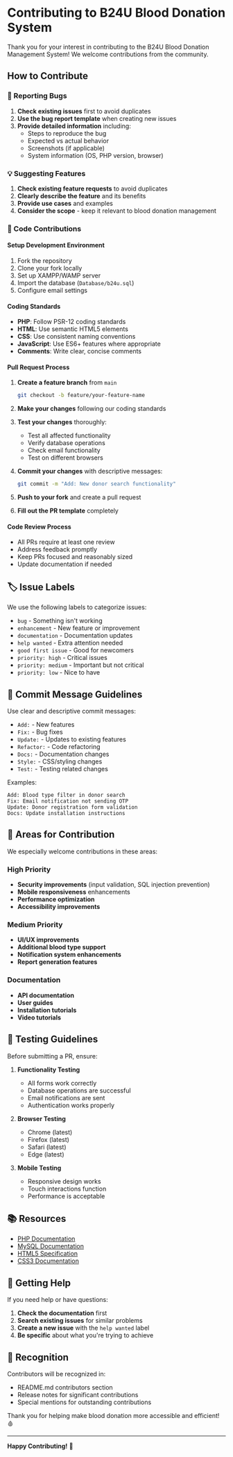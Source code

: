 # Contributing to B24U Blood Donation System

Thank you for your interest in contributing to the B24U Blood Donation Management System! We welcome contributions from the community.

## How to Contribute

### 🐛 Reporting Bugs

1. **Check existing issues** first to avoid duplicates
2. **Use the bug report template** when creating new issues
3. **Provide detailed information** including:
   - Steps to reproduce the bug
   - Expected vs actual behavior
   - Screenshots (if applicable)
   - System information (OS, PHP version, browser)

### 💡 Suggesting Features

1. **Check existing feature requests** to avoid duplicates
2. **Clearly describe the feature** and its benefits
3. **Provide use cases** and examples
4. **Consider the scope** - keep it relevant to blood donation management

### 🔧 Code Contributions

#### Setup Development Environment

1. Fork the repository
2. Clone your fork locally
3. Set up XAMPP/WAMP server
4. Import the database (`Database/b24u.sql`)
5. Configure email settings

#### Coding Standards

- **PHP**: Follow PSR-12 coding standards
- **HTML**: Use semantic HTML5 elements
- **CSS**: Use consistent naming conventions
- **JavaScript**: Use ES6+ features where appropriate
- **Comments**: Write clear, concise comments

#### Pull Request Process

1. **Create a feature branch** from `main`
   ```bash
   git checkout -b feature/your-feature-name
   ```

2. **Make your changes** following our coding standards

3. **Test your changes** thoroughly:
   - Test all affected functionality
   - Verify database operations
   - Check email functionality
   - Test on different browsers

4. **Commit your changes** with descriptive messages:
   ```bash
   git commit -m "Add: New donor search functionality"
   ```

5. **Push to your fork** and create a pull request

6. **Fill out the PR template** completely

#### Code Review Process

- All PRs require at least one review
- Address feedback promptly
- Keep PRs focused and reasonably sized
- Update documentation if needed

## 🏷️ Issue Labels

We use the following labels to categorize issues:

- `bug` - Something isn't working
- `enhancement` - New feature or improvement
- `documentation` - Documentation updates
- `help wanted` - Extra attention needed
- `good first issue` - Good for newcomers
- `priority: high` - Critical issues
- `priority: medium` - Important but not critical
- `priority: low` - Nice to have

## 📝 Commit Message Guidelines

Use clear and descriptive commit messages:

- `Add:` - New features
- `Fix:` - Bug fixes
- `Update:` - Updates to existing features
- `Refactor:` - Code refactoring
- `Docs:` - Documentation changes
- `Style:` - CSS/styling changes
- `Test:` - Testing related changes

Examples:
```
Add: Blood type filter in donor search
Fix: Email notification not sending OTP
Update: Donor registration form validation
Docs: Update installation instructions
```

## 🎯 Areas for Contribution

We especially welcome contributions in these areas:

### High Priority
- **Security improvements** (input validation, SQL injection prevention)
- **Mobile responsiveness** enhancements
- **Performance optimization**
- **Accessibility improvements**

### Medium Priority
- **UI/UX improvements**
- **Additional blood type support**
- **Notification system enhancements**
- **Report generation features**

### Documentation
- **API documentation**
- **User guides**
- **Installation tutorials**
- **Video tutorials**

## 🧪 Testing Guidelines

Before submitting a PR, ensure:

1. **Functionality Testing**
   - All forms work correctly
   - Database operations are successful
   - Email notifications are sent
   - Authentication works properly

2. **Browser Testing**
   - Chrome (latest)
   - Firefox (latest)
   - Safari (latest)
   - Edge (latest)

3. **Mobile Testing**
   - Responsive design works
   - Touch interactions function
   - Performance is acceptable

## 📚 Resources

- [PHP Documentation](https://www.php.net/docs.php)
- [MySQL Documentation](https://dev.mysql.com/doc/)
- [HTML5 Specification](https://html.spec.whatwg.org/)
- [CSS3 Documentation](https://developer.mozilla.org/en-US/docs/Web/CSS)

## 💬 Getting Help

If you need help or have questions:

1. **Check the documentation** first
2. **Search existing issues** for similar problems
3. **Create a new issue** with the `help wanted` label
4. **Be specific** about what you're trying to achieve

## 🎉 Recognition

Contributors will be recognized in:
- README.md contributors section
- Release notes for significant contributions
- Special mentions for outstanding contributions

Thank you for helping make blood donation more accessible and efficient! 🩸

---

**Happy Contributing!** 🚀
